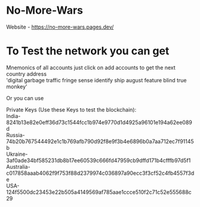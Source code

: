 # No-More-Wars

Website - https://no-more-wars.pages.dev/

# To Test the network you can get 
Mnemonics of all accounts just click on add accounts to get the next country address <br/>
'digital garbage traffic fringe sense identify ship august feature blind true monkey'

Or you can use

Private Keys (Use these Keys to test the blockchain): <br/>
India- 8241b13e82e0eff36d73c1544fcc1b974e9770d1d4925a96101e194a62ee089d <br/>
Russia- 74b20b767544492e1c1b769afb790d92f8e9f3b4e6896b0a7aa712ec7f91145b <br/>
Ukraine-3af0ade34bf585231db8b17ee60539c666fd47959cb9dffd171b4cfffb97d5f1 <br/>
Australia-c017858aaab4062f9f753f88d2379974c036897a90ecc3f3cf52c4fb4557f3de <br/>
USA-124f5500dc23453e22b505a4149569af785aae1ccce510f2c71c52e555688c29 <br/>

